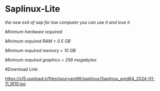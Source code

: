 # Saplinux-Lite

*the new exit of sap for low computer you can use it and love it*

*Minimum hardware required:* 

*Minimum required RAM = 0.5 GB*

*Minimum required memory = 10 GB*

*Minimum required graphics = 256 megabytes*

#Download Link:

https://s15.uupload.ir/files/pouryam86/saplinux/Saplinux_amd64_2024-01-11_1610.iso
